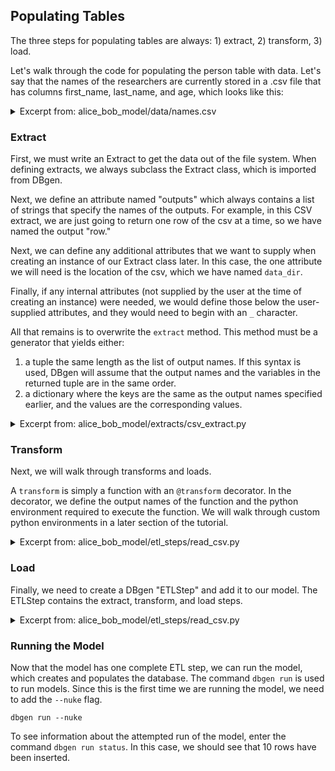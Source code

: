 <!--
   Copyright 2021 Modelyst LLC

   Licensed under the Apache License, Version 2.0 (the "License");
   you may not use this file except in compliance with the License.
   You may obtain a copy of the License at

       http://www.apache.org/licenses/LICENSE-2.0

   Unless required by applicable law or agreed to in writing, software
   distributed under the License is distributed on an "AS IS" BASIS,
   WITHOUT WARRANTIES OR CONDITIONS OF ANY KIND, either express or implied.
   See the License for the specific language governing permissions and
   limitations under the License.
 -->

## Populating Tables

The three steps for populating tables are always: 1) extract, 2) transform, 3) load.

Let's walk through the code for populating the person table with data. Let's say
that the names of the researchers are currently stored in a .csv file that has
columns first_name, last_name, and age, which looks like this:

<details>
<summary>Excerpt from: alice_bob_model/data/names.csv</summary>
```
{!../examples/alice_bob_lab/{{cookiecutter.repo_name}}/data/names.csv!}
```
</details>

### Extract

First, we must write an Extract to get the data out of the file system. When defining extracts, we always subclass the Extract class, which is imported from DBgen.

Next, we define an attribute named "outputs" which always contains a list of strings that specify the names of the outputs. For example, in this CSV extract, we are just going to return one row of the csv at a time, so we have named the output "row."

Next, we can define any additional attributes that we want to supply when creating an instance of our Extract class later. In this case, the one attribute we will need is the location of the csv, which we have named `data_dir`.

Finally, if any internal attributes (not supplied by the user at the time of creating an instance) were needed, we would define those below the user-supplied attributes, and they would need to begin with an `_` character.

All that remains is to overwrite the `extract` method. This method must be a generator that yields either:

1. a tuple the same length as the list of output names. If this syntax is used, DBgen will assume that the output names and the variables in the returned tuple are in the same order.
2. a dictionary where the keys are the same as the output names specified earlier, and the values are the corresponding values.

<details>
<summary>Excerpt from: alice_bob_model/extracts/csv_extract.py</summary>
```python3
{!../examples/alice_bob_lab/{{cookiecutter.repo_name}}/alice_bob_model/extracts/csv_extract.py [ln:1-] !}
```
</details>

### Transform

Next, we will walk through transforms and loads.

A `transform` is simply a function with an `@transform` decorator. In the decorator, we define the output names of the function and the python environment required to execute the function. We will walk through custom python environments in a later section of the tutorial.

<details>
<summary>Excerpt from: alice_bob_model/etl_steps/read_csv.py</summary>
```python3
{!../examples/alice_bob_lab/{{cookiecutter.repo_name}}/alice_bob_model/etl_steps/read_csv.py [ln:2,4,8-19] !}
```
</details>



### Load

Finally, we need to create a DBgen "ETLStep" and add it to our model. The ETLStep contains the extract, transform, and load steps.

<details>
<summary>Excerpt from: alice_bob_model/etl_steps/read_csv.py</summary>
```python3
{!../examples/alice_bob_lab/{{cookiecutter.repo_name}}/alice_bob_model/etl_steps/read_csv.py [ln:1-] !}
```
</details>

### Running the Model

Now that the model has one complete ETL step, we can run the model, which creates and populates the database. The command `dbgen run` is used to run models. Since this is the first time we are running the model, we need to add the `--nuke` flag.

```dbgen run --nuke```

To see information about the attempted run of the model, enter the command `dbgen run status`. In this case, we should see that 10 rows have been inserted.
